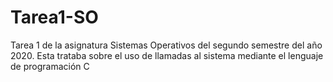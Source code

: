 # Tarea1-SO
Tarea 1 de la asignatura Sistemas Operativos del segundo semestre del año 2020. Esta trataba sobre el uso de llamadas al sistema mediante el lenguaje de programación C
